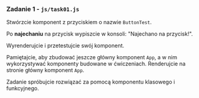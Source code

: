 ### Zadanie 1 - `js/task01.js`
Stwórzcie komponent z przyciskiem o nazwie `ButtonTest`.

Po **najechaniu** na przycisk wypiszcie w konsoli: "Najechano na przycisk!".

Wyrenderujcie i przetestujcie swój komponent.

Pamiętajcie, aby zbudować jeszcze główny komponent `App`, a w nim wykorzystywać komponenty budowane w ćwiczeniach. Renderujcie na stronie główny komponent `App`.

Zadanie spróbujcie rozwiązać za pomocą komponentu klasowego i funkcyjnego.